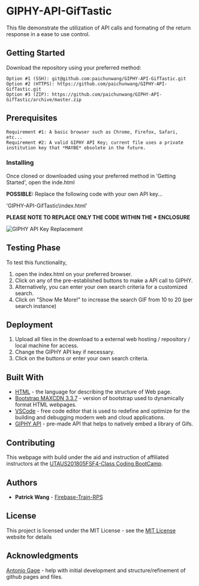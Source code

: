 # GIPHY-API-GifTastic

This file demonstrate the utilization of API calls and formating of the return response in a ease to use control. 

## Getting Started

Download the repository using your preferred method:

```
Option #1 (SSH): git@github.com:paichunwang/GIPHY-API-GifTastic.git
Option #2 (HTTPS): https://github.com/paichunwang/GIPHY-API-GifTastic.git
Option #3 (ZIP): https://github.com/paichunwang/GIPHY-API-GifTastic/archive/master.zip
```

## Prerequisites

```
Requirement #1: A basic browser such as Chrome, Firefox, Safari, etc...
Requirement #2: A valid GIPHY API Key; current file uses a private institution key that *MAYBE* obsolete in the future.
```


### Installing

Once cloned or downloaded using your preferred method in 'Getting Started', open the inde.html

**POSSIBLE:** Replace the following code with your own API key...

'GIPHY-API-GifTastic\index.html'

**PLEASE NOTE TO REPLACE ONLY THE CODE WITHIN THE * ENCLOSURE**

![GIPHY API Key Replacement](https://github.com/paichunwang/GIPHY-API-GifTasticGIPHY-API-GifTastic-API-Replacement-KEY-Location.png)

## Testing Phase

To test this functionality,
1. open the index.html on your preferred browser.
2. Click on any of the pre-established buttons to make a API call to GIPHY.
3. Alternatively, you can enter your own search criteria for a customized search.
4. Click on "Show Me More!" to increase the search GIF from 10 to 20 (per search instance)

## Deployment

1. Upload all files in the download to a external web hosting / repository / local machine for access.
2. Change the GIPHY API key if necessary.
3. Click on the buttons or enter your own search criteria.

## Built With

* [HTML](https://www.w3.org/standards/webdesign/htmlcss) - the language for describing the structure of Web page.
* [Bootstrap MAXCDN 3.3.7](http://blog.getbootstrap.com/2016/07/25/bootstrap-3-3-7-released/) - version of bootstrap used to dynamically format HTML webpages.
* [VSCode](https://code.visualstudio.com/) - free code editor that is used to redefine and optimize for the building and debugging modern web and cloud applications.
* [GIPHY API](https://developers.giphy.com/) - pre-made API that helps to natively embed a library of Gifs.

## Contributing

This webpage with build under the aid and instruction of affiliated instructors at the [UTAUS201805FSF4-Class Coding BootCamp](https://techbootcamps.utexas.edu/coding/).

## Authors

* **Patrick Wang** - [Firebase-Train-RPS](https://github.com/paichunwang/Firebase-Train-RPS)

## License

This project is licensed under the MIT License - see the [MIT License](https://opensource.org/licenses/MIT) website for details

## Acknowledgments

[Antonio Gage](https://github.com/antoniojgage) - help with initial development and structure/refinement of github pages and files.
